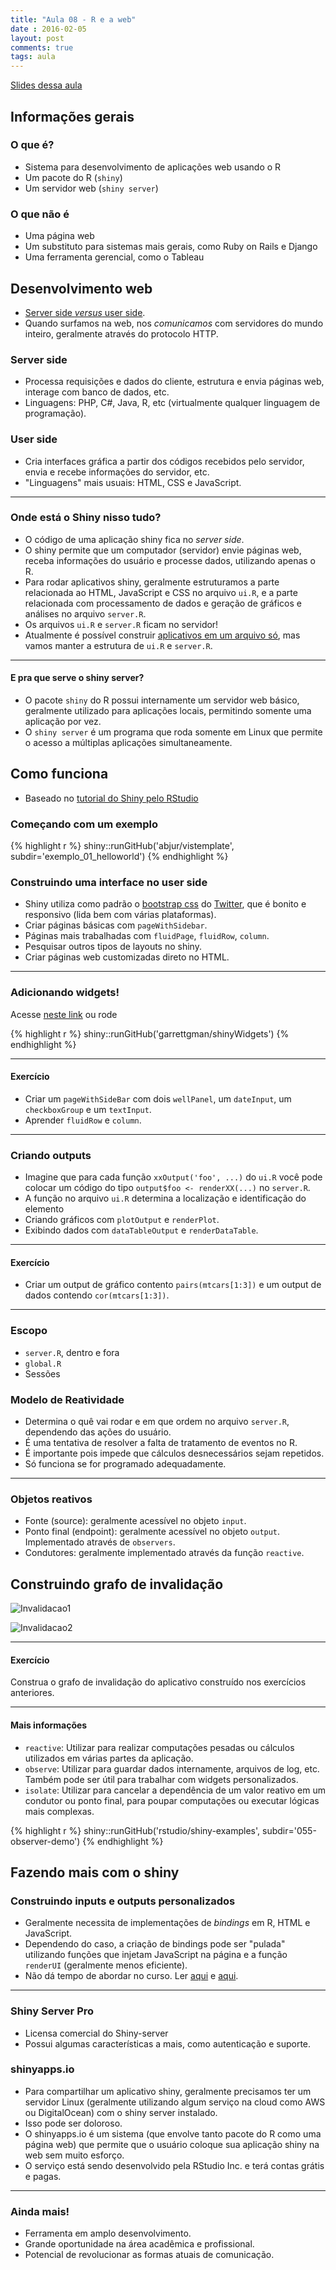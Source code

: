 ```yaml
---
title: "Aula 08 - R e a web"
date : 2016-02-05
layout: post
comments: true
tags: aula
---
```


<a href="http://curso-r.github.io/slides/aula_10_apresentacao.html" target="_blank">Slides dessa aula</a>

## Informações gerais

### O que é?

- Sistema para desenvolvimento de aplicações web usando o R
- Um pacote do R (`shiny`)
- Um servidor web (`shiny server`)

### O que não é

- Uma página web
- Um substituto para sistemas mais gerais, como Ruby on Rails e Django
- Uma ferramenta gerencial, como o Tableau

## Desenvolvimento web

- [Server side _versus_ user side](http://programmers.stackexchange.com/a/171210 "diferencas").
- Quando surfamos na web, nos _comunicamos_ com servidores do mundo inteiro, geralmente através
do protocolo HTTP.

### Server side
- Processa requisições e dados do cliente, estrutura e envia páginas web, interage com banco de 
dados, etc.
- Linguagens: PHP, C#, Java, R, etc (virtualmente qualquer linguagem de programação).

### User side
- Cria interfaces gráfica a partir dos códigos recebidos pelo servidor, envia e recebe
informações do servidor, etc.
- "Linguagens" mais usuais: HTML, CSS e JavaScript.

---

### Onde está o Shiny nisso tudo?

- O código de uma aplicação shiny fica no _server side_.
- O shiny permite que um computador (servidor) envie páginas web, receba informações do usuário e 
processe dados, utilizando apenas o R.
- Para rodar aplicativos shiny, geralmente estruturamos a parte relacionada ao HTML, JavaScript e 
CSS no arquivo `ui.R`, e a parte relacionada com processamento de dados e geração de gráficos e 
análises no arquivo `server.R`. 
- Os arquivos `ui.R` e `server.R` ficam no servidor!
- Atualmente é possível construir 
[aplicativos em um arquivo só](http://shiny.rstudio.com/articles/single-file.html), mas vamos manter 
a estrutura de `ui.R` e `server.R`.

---

#### E pra que serve o shiny server?

- O pacote `shiny` do R possui internamente um servidor web básico, geralmente utilizado para
aplicações locais, permitindo somente uma aplicação por vez. 
- O `shiny server` é um programa que roda somente em Linux que permite o acesso a múltiplas
aplicações simultaneamente.

## Como funciona

- Baseado no [tutorial do Shiny pelo RStudio](http://shiny.rstudio.com/tutorial "tutorial")

### Começando com um exemplo


{% highlight r %}
shiny::runGitHub('abjur/vistemplate', subdir='exemplo_01_helloworld')
{% endhighlight %}

### Construindo uma interface no user side

- Shiny utiliza como padrão o [bootstrap css](http://getbootstrap.com/css/) do [Twitter](https://twitter.com), que é bonito e responsivo (lida bem com várias plataformas).
- Criar páginas básicas com `pageWithSidebar`.
- Páginas mais trabalhadas com `fluidPage`, `fluidRow`, `column`.
- Pesquisar outros tipos de layouts no shiny.
- Criar páginas web customizadas direto no HTML.

--- 

### Adicionando widgets!

Acesse [neste link](http://shiny.rstudio.com/gallery/widget-gallery.html 'widgets') ou rode


{% highlight r %}
shiny::runGitHub('garrettgman/shinyWidgets')
{% endhighlight %}

---

#### Exercício

- Criar um `pageWithSideBar` com dois `wellPanel`, um `dateInput`, um `checkboxGroup` e um `textInput`. 
- Aprender `fluidRow` e `column`.

---

### Criando outputs

- Imagine que para cada função `xxOutput('foo', ...)` do `ui.R` você pode colocar um código do tipo 
`output$foo <- renderXX(...)` no `server.R`.
- A função no arquivo `ui.R` determina a localização e identificação do elemento
- Criando gráficos com `plotOutput` e `renderPlot`.
- Exibindo dados com `dataTableOutput` e `renderDataTable`.

---

#### Exercício

- Criar um output de gráfico contento `pairs(mtcars[1:3])` e um output de dados contendo `cor(mtcars[1:3])`.

---

### Escopo
- `server.R`, dentro e fora
- `global.R`
- Sessões

### Modelo de Reatividade

- Determina o quê vai rodar e em que ordem no arquivo `server.R`, dependendo das ações do usuário.
- É uma tentativa de resolver a falta de tratamento de eventos no R.
- É importante pois impede que cálculos desnecessários sejam repetidos.
- Só funciona se for programado adequadamente.

---

### Objetos reativos

- Fonte (source): geralmente acessível no objeto `input`.
- Ponto final (endpoint): geralmente acessível no objeto `output`. Implementado através de 
`observers`.
- Condutores: geralmente implementado através da função `reactive`.

## Construindo grafo de invalidação

![Invalidacao1](assets/fig/faithful.png)

![Invalidacao2](assets/fig/conductor.png)

---

#### Exercício

Construa o grafo de invalidação do aplicativo construído nos exercícios anteriores.

---

#### Mais informações

- `reactive`: Utilizar para realizar computações pesadas ou cálculos utilizados em várias partes da
aplicação.
- `observe`: Utilizar para guardar dados internamente, arquivos de log, etc. Também pode ser útil
para trabalhar com widgets personalizados.
- `isolate`: Utilizar para cancelar a dependência de um valor reativo em um condutor ou ponto 
final, para poupar computações ou executar lógicas mais complexas.


{% highlight r %}
shiny::runGitHub('rstudio/shiny-examples', subdir='055-observer-demo')
{% endhighlight %}

## Fazendo mais com o shiny

### Construindo inputs e outputs personalizados

- Geralmente necessita de implementações de _bindings_ em R, HTML e JavaScript.
- Dependendo do caso, a criação de bindings pode ser "pulada" utilizando funções que injetam
JavaScript na página e a função `renderUI` (geralmente menos eficiente).
- Não dá tempo de abordar no curso. Ler 
[aqui](http://shiny.rstudio.com/articles/building-inputs.html) e 
[aqui](http://shiny.rstudio.com/articles/building-outputs.html).

---

### Shiny Server Pro

- Licensa comercial do Shiny-server
- Possui algumas características a mais, como autenticação e suporte.

### shinyapps.io

- Para compartilhar um aplicativo shiny, geralmente precisamos ter um servidor Linux (geralmente
utilizando algum serviço na cloud como AWS ou DigitalOcean) com o shiny server instalado.
- Isso pode ser doloroso.
- O shinyapps.io é um sistema (que envolve tanto pacote do R como uma página web) que permite que o 
usuário coloque sua aplicação shiny na web sem muito esforço.
- O serviço está sendo desenvolvido pela RStudio Inc. e terá contas grátis e pagas.

---

### Ainda mais!

- Ferramenta em amplo desenvolvimento.
- Grande oportunidade na área acadêmica e profissional.
- Potencial de revolucionar as formas atuais de comunicação.
